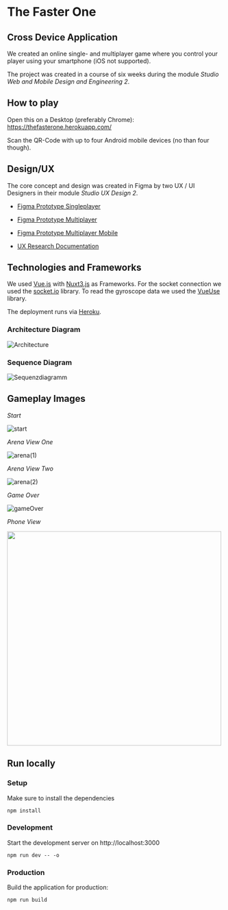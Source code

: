 # The Faster One

## Cross Device Application
We created an online single- and multiplayer game where you control your player using your smartphone (iOS not supported). 

The project was created in a course of six weeks during the module *Studio Web and Mobile Design and Engineering 2*.

## How to play
Open this on a Desktop (preferably Chrome): https://thefasterone.herokuapp.com/

Scan the QR-Code with up to four Android mobile devices (no than four though).

## Design/UX
The core concept and design was created in Figma by two UX / UI Designers in their module *Studio UX Design 2*.

* [Figma Prototype Singleplayer](https://www.figma.com/proto/SvU34EUYjpnpFq1tZPvfUH/STUWEUX2?node-id=261%3A1323&scaling=scale-down&page-id=0%3A1&starting-point-node-id=261%3A1323&show-proto-sidebar=1)

* [Figma Prototype Multiplayer](https://www.figma.com/proto/SvU34EUYjpnpFq1tZPvfUH/STUWEUX2?node-id=262%3A1043&scaling=scale-down&page-id=0%3A1&starting-point-node-id=262%3A1043&show-proto-sidebar=1)

* [Figma Prototype Multiplayer Mobile](https://www.figma.com/proto/SvU34EUYjpnpFq1tZPvfUH/STUWEUX2?node-id=483%3A736&scaling=min-zoom&page-id=411%3A643&starting-point-node-id=483%3A736&show-proto-sidebar=1)

* [UX Research Documentation](/reseachDocs.md)

## Technologies and Frameworks

We used [Vue.js](https://vuejs.org/) with [Nuxt3.js](https://v3.nuxtjs.org/) as Frameworks. For the socket connection we used the [socket.io](https://socket.io/) library. To read the gyroscope data we used the [VueUse](https://vueuse.org/) library.

The deployment runs via [Heroku](https://www.heroku.com/).

### Architecture Diagram

![Architecture](https://user-images.githubusercontent.com/58468359/161763011-f526f0a3-272b-4974-8d64-a3855903aecd.png)

### Sequence Diagram

![Sequenzdiagramm](https://user-images.githubusercontent.com/58468359/161768419-162477fb-279c-4f14-b815-5bc7d2602b7f.png)



## Gameplay Images
*Start*

![start](https://user-images.githubusercontent.com/58468359/161757813-48d2b18d-31dd-4d11-8b32-6444ad84b818.png)

*Arena View One*

![arena(1)](https://user-images.githubusercontent.com/58468359/161757787-10ef7bdd-b5a7-49a2-aab7-77a8e140d4d6.png)

*Arena View Two*

![arena(2)](https://user-images.githubusercontent.com/58468359/161757801-cfe4f213-f56e-4960-a02e-7133264ec8f2.png)

*Game Over*

![gameOver](https://user-images.githubusercontent.com/58468359/161757808-00a12161-bba4-4709-8986-14a2bf924669.png)

*Phone View*

<img src="https://user-images.githubusercontent.com/58468359/161758329-7d7af01d-b62a-43d7-ab4d-d24050bf6fff.jpg" height="500px" />



## Run locally

### Setup
Make sure to install the dependencies
```
npm install
```

### Development
Start the development server on http://localhost:3000
```
npm run dev -- -o
```

### Production
Build the application for production:
```
npm run build
```


